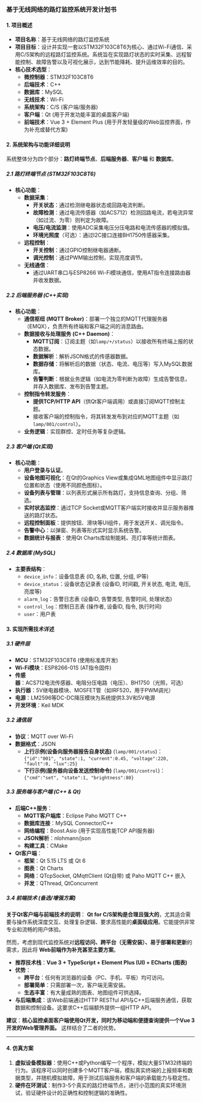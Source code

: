 

### **基于无线网络的路灯监控系统开发计划书**

#### **1. 项目概述**

*   **项目名称**：基于无线网络的路灯监控系统
*   **项目目标**：设计并实现一套以STM32F103C8T6为核心、通过Wi-Fi通信、采用C/S架构的远程路灯监控系统。系统旨在实现路灯状态的实时采集、远程智能控制、故障告警以及可视化展示，达到节能降耗、提升运维效率的目的。
*   **核心技术选型**：
    *   **微控制器**：STM32F103C8T6
    *   **后端技术**：C++
    *   **数据库**：MySQL
    *   **无线技术**：Wi-Fi
    *   **系统架构**：C/S (客户端/服务器)
    *   **客户端**：Qt (用于开发功能丰富的桌面客户端)
    *   **前端技术**：Vue 3 + Element Plus (用于开发轻量级的Web监控界面，作为补充或替代方案)

#### **2. 系统架构与功能详细说明**

系统整体分为四个部分：**路灯终端节点**、**后端服务器**、**客户端** 和 **数据库**。



##### **2.1 路灯终端节点 (STM32F103C8T6)**

*   **核心功能**：
    *   **数据采集**：
        *   **开关状态**：通过检测继电器状态或回路电流判断。
        *   **故障检测**：通过电流传感器（如ACS712）检测回路电流，若电流异常（如过流、为零）则判定为故障。
        *   **电压/电流监测**：使用ADC采集电压分压电路和电流传感器的模拟值。
        *   **环境光照度**（可选）：通过I2C接口连接BH1750传感器采集。
    *   **远程控制**：
        *   **开关控制**：通过GPIO控制继电器通断。
        *   **调光控制**：通过PWM输出控制，实现亮度调节。
    *   **无线通信**：
        *   通过UART串口与ESP8266 Wi-Fi模块通信，使用AT指令连接路由器并收发数据。

##### **2.2 后端服务器 (C++实现)**

*   **核心功能**：
    *   **通信枢纽 (MQTT Broker)**：部署一个独立的MQTT代理服务器（EMQX），负责所有终端和客户端之间的消息路由。
    *   **数据接收与处理服务 (C++ Daemon)**：
        *   **MQTT订阅**：订阅主题（如`lamp/+/status`）以接收所有终端上报的状态数据。
        *   **数据解析**：解析JSON格式的传感器数据。
        *   **数据存储**：将解析后的数据（状态、电流、电压等）写入MySQL数据库。
        *   **告警判断**：根据业务逻辑（如电流为零判断为故障）生成告警信息，并存入数据库、发布到告警主题。
    *   **控制指令转发服务**：
        *   **提供TCP/HTTP API**（供Qt客户端调用）或直接订阅MQTT控制主题。
        *   接收客户端的控制指令，将其转发发布到对应的MQTT主题（如`lamp/001/control`）。
    *   **业务逻辑**：实现群控、定时任务等复杂逻辑。

##### **2.3 客户端 (Qt实现)**

*   **核心功能**：
    *   **用户登录与认证**。
    *   **设备地图可视化**：在Qt的Graphics View或集成QML地图组件中显示路灯位置和状态（使用不同颜色图标）。
    *   **设备列表与管理**：以列表形式展示所有路灯，支持信息查询、分组、筛选。
    *   **实时状态监控**：通过TCP Socket或MQTT客户端实时接收并显示服务器推送的路灯状态。
    *   **远程控制面板**：提供按钮、滑块等UI组件，用于发送开关、调光指令。
    *   **告警中心**：以弹窗、列表等形式实时显示系统告警。
    *   **数据统计与报表**：使用Qt Charts库绘制能耗、亮灯率等统计图表。

##### **2.4 数据库 (MySQL)**

*   **主要表结构**：
    *   `device_info`：设备信息表 (ID, 名称, 位置, 分组, IP等)
    *   `device_status`：设备状态记录表 (设备ID, 时间戳, 开关状态, 电流, 电压, 亮度等)
    *   `alarm_log`：告警日志表 (设备ID, 告警类型, 告警时间, 处理状态)
    *   `control_log`：控制日志表 (操作者, 设备ID, 指令, 执行时间)
    *   `user`：用户表

#### **3. 实现所需技术详述**

##### **3.1 硬件层**
*   **MCU**：STM32F103C8T6 (使用标准库开发)
*   **Wi-Fi模块**：ESP8266-01S (AT指令固件)
*   **传感器**：ACS712电流传感器、电阻分压电路（电压）、BH1750（光照，可选）
*   **执行器**：5V继电器模块、MOSFET管（如IRF520，用于PWM调光）
*   **电源**：LM2596等DC-DC降压模块为系统提供3.3V和5V电源
*   **开发环境**：Keil MDK

##### **3.2 通信层**
*   **协议**：MQTT over Wi-Fi
*   **数据格式**：JSON
    *   **上行示例(设备向服务器报告自身状态)** (`lamp/001/status`)： `{"id":"001", "state":1, "current":0.45, "voltage":220, "fault":0, "lux":25}`
    *   **下行示例(服务器向设备发送控制命令)** (`lamp/001/control`)： `{"cmd":"set", "state":1, "brightness":80}`

##### **3.3 服务端与客户端 (C++ & Qt)**
*   **后端C++服务**：
    *   **MQTT客户端库**：Eclipse Paho MQTT C++
    *   **数据库连接**：MySQL Connector/C++
    *   **网络编程**：Boost.Asio (用于实现高性能TCP API服务器)
    *   **JSON解析**：nlohmann/json
    *   **构建工具**：CMake
*   **Qt客户端**：
    *   **框架**：Qt 5.15 LTS 或 Qt 6
    *   **图表**：Qt Charts
    *   **网络**：QTcpSocket, QMqttClient (Qt自带) 或 Paho MQTT C++ 嵌入
    *   **并发**：QThread, QtConcurrent

##### **3.4 前端技术 (备选/增强方案)**

**关于Qt客户端与前端技术的说明**：
**Qt for C/S架构是合理且强大的**，尤其适合需要与操作系统深度交互、处理复杂逻辑、要求高性能的**桌面级应用**。它能提供非常专业和流畅的用户体验。

然而，考虑到现代监控系统对**远程访问、跨平台（无需安装）、易于部署和更新**的需求，因此将 **Web前端作为补充甚至主要方案**。

*   **推荐技术栈**：**Vue 3 + TypeScript + Element Plus (UI) + ECharts (图表)**
*   **优势**：
    *   **跨平台**：任何有浏览器的设备（PC、手机、平板）均可访问。
    *   **部署简单**：只需部署一次，客户端无需安装。
    *   **生态丰富**：有大量成熟的图表、地图组件可供选择。
*   **与后端集成**：该Web前端通过HTTP RESTful API与C++后端服务通信，获取数据和控制设备。这要求C++后端额外提供一组HTTP API。

**建议**：**核心监控桌面客户端使用Qt开发，同时为移动端和便捷查询提供一个Vue 3开发的Web管理界面。** 这样结合了二者的优势。


---

#### **4. 仿真方案**

1.  **虚拟设备模拟器**：使用C++或Python编写一个程序，模拟大量STM32终端的行为。该程序可以同时创建多个MQTT客户端，模拟真实终端的上报频率和数据类型，并随机模拟故障，用于测试后端服务和客户端的承载能力与稳定性。
2.  **硬件在环测试**：制作3-5个真实的路灯终端节点，进行小范围的真实环境测试，验证硬件设计的正确性和控制逻辑的准确性。
